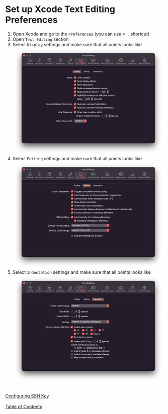 # Set up Xcode Text Editing Preferences

1. Open Xcode and go to the `Preferences` (you can use `⌘ ,` shortcut)
2. Open `Text Editing` section
3. Select `Display` settings and make sure that all points looks like ![this](text_editing_display_settings.png)
4. Select `Editing` settings and make sure that all points looks like ![this](text_editing_editing_settings.png)
5. Select `Indentation` settings and make sure that all points looks like ![this](text_editing_indentation_settings.png)


<br>[Configuring SSH Key](ConfiguringSSHKey.md)</br>
<br>[Table of Contents](../README.md)</br>
